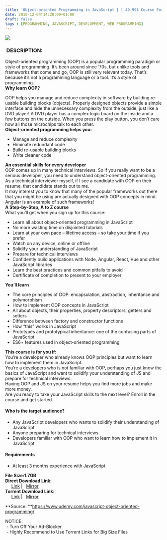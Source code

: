 ```yaml
---
title: 'Object-oriented Programming in JavaScript | [ 49.99$ Course For Free ]'
date: 2018-12-04T14:20:00+01:00
draft: false
tags : [PROGRAMMING, JAVASCRIPT, DEVELOPMENT, WEB PROGRAMMING]
---
```


  
  
  

[![](https://1.bp.blogspot.com/-VonmJypnKqQ/XAZ9hTmeSsI/AAAAAAAAAgE/pPcFxLB_jPokGUc18mYNl7ixqGUnfBrkQCLcBGAs/s640/Object-oriented-Programming-in-JavaScript.jpg)](https://1.bp.blogspot.com/-VonmJypnKqQ/XAZ9hTmeSsI/AAAAAAAAAgE/pPcFxLB_jPokGUc18mYNl7ixqGUnfBrkQCLcBGAs/s1600/Object-oriented-Programming-in-JavaScript.jpg)

###  DESCRIPTION:

Object-oriented programming (OOP) is a popular programming paradigm or style of programming. It’s been around since ‘70s, but unlike tools and frameworks that come and go, OOP is still very relevant today. That’s because it’s not a programming language or a tool. It’s a style of programming.  
**Why learn OOP?**  

OOP helps you manage and reduce complexity in software by building re-usable building blocks (objects). Properly designed objects provide a simple interface and hide the unnecessary complexity from the outside, just like a DVD player! A DVD player has a complex logic board on the inside and a few buttons on the outside. When you press the play button, you don’t care how all those microchips talk to each other.  
**Object-oriented programming helps you:**  

*   Manage and reduce complexity
*   Eliminate redundant code
*   Build re-usable building blocks
*   Write cleaner code

**An essential skills for every developer**  
OOP comes up in many technical interviews. So if you really want to be a serious developer, you need to understand object-oriented programming. As a technical interviewer myself, if I see a candidate with OOP on their resume, that candidate stands out to me.  
It may interest you to know that many of the popular frameworks out there that you might be using are actually designed with OOP concepts in mind. Angular is an example of such frameworks!  
**A Step-by-Step, A to Z course**  
What you’ll get when you sign up for this course:  

*   Learn all about object-oriented programming in JavaScript
*   No more wasting time on disjointed tutorials
*   Learn at your own pace – lifetime access – so take your time if you prefer
*   Watch on any device, online or offline
*   Solidify your understanding of JavaScript
*   Prepare for technical interviews
*   Confidently build applications with Node, Angular, React, Vue and other JavaScript libraries
*   Learn the best practices and common pitfalls to avoid
*   Certificate of completion to present to your employer

**You’ll learn**  

*   The core principles of OOP: encapsulation, abstraction, inheritance and polymorphism
*   How to implement OOP concepts in JavaScript
*   All about objects, their properties, property descriptors, getters and setters
*   Difference between factory and constructor functions
*   How “this” works in JavaScript
*   Prototypes and prototypical inheritance: one of the confusing parts of JavaScript
*   ES6+ features used in object-oriented programming

**This course is for you if:**  
You’re a developer who already knows OOP principles but want to learn how to implement them in JavaScript.  
You’re a developers who is not familiar with OOP, perhaps you just know the basics of JavaScript and want to solidify your understanding of JS and prepare for technical interviews.  
Having OOP and JS on your resume helps you find more jobs and make more money.  
Are you ready to take your JavaScript skills to the next level? Enroll in the course and get started.  

#### Who is the target audience?

*   Any JavaScript developers who wants to solidify their understanding of JavaScript
*   Anyone preparing for technical interviews
*   Developers familiar with OOP who want to learn how to implement it in JavaScript

#### Requirements

*   At least 3 months experience with JavaScript

**File Size:1.7GB**  
**Direct Download Link:**  
     [Link](http://crowdurl.com/Objectorientedlink1) |   [Mirror](http://crowdurl.com/Objectorientedlink2)  
**Torrent Download Link:**  
     [Link](http://crowdurl.com/Objectorientedtorrent1) |   [Mirror](http://crowdurl.com/Objectorientedtorrent2)  
  
**Source: **https://www.udemy.com/javascript-object-oriented-programming/  
  
NOTICE:  
 - Turn Off Your Ad-Blocker  
 - Highly Recommend to Use Torrent Links for Big Size Files